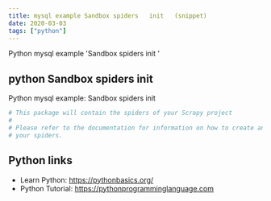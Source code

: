 ```yaml
---
title: mysql example Sandbox spiders   init   (snippet)
date: 2020-03-03
tags: ["python"]
---
```

Python mysql example 'Sandbox spiders   init  '


## python Sandbox spiders   init  

Python mysql example: Sandbox spiders   init  

```python
# This package will contain the spiders of your Scrapy project
#
# Please refer to the documentation for information on how to create and manage
# your spiders.


```

## Python links

- Learn Python: https://pythonbasics.org/
- Python Tutorial: https://pythonprogramminglanguage.com
